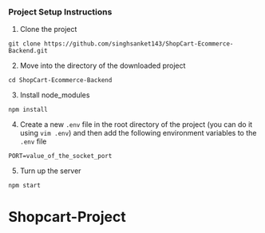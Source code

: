 ### Project Setup Instructions


1. Clone the project

```
git clone https://github.com/singhsanket143/ShopCart-Ecommerce-Backend.git
```

2. Move into the directory of the downloaded project

```
cd ShopCart-Ecommerce-Backend
```

3. Install node_modules
```
npm install
```

4. Create a new `.env` file in the root directory of the project (you can do it using `vim .env`) and then add the following environment variables to the `.env` file

```
PORT=value_of_the_socket_port
```


5. Turn up the server

```
npm start
```
# Shopcart-Project
